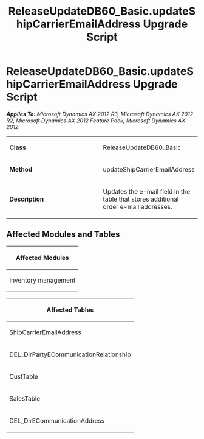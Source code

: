 ﻿---
title: ReleaseUpdateDB60_Basic.updateShipCarrierEmailAddress Upgrade Script
TOCTitle: ReleaseUpdateDB60_Basic.updateShipCarrierEmailAddress Upgrade Script
ms:assetid: a6fc157d-c81a-8bc3-4c5c-5df549fd277a
ms:mtpsurl: https://msdn.microsoft.com/en-us/library/JJ736870(v=AX.60)
ms:contentKeyID: 49710301
ms.date: 05/18/2015
mtps_version: v=AX.60
---

# ReleaseUpdateDB60\_Basic.updateShipCarrierEmailAddress Upgrade Script 


_**Applies To:** Microsoft Dynamics AX 2012 R3, Microsoft Dynamics AX 2012 R2, Microsoft Dynamics AX 2012 Feature Pack, Microsoft Dynamics AX 2012_

<table>
<colgroup>
<col style="width: 50%" />
<col style="width: 50%" />
</colgroup>
<tbody>
<tr class="odd">
<td><p><strong>Class</strong></p></td>
<td><p>ReleaseUpdateDB60_Basic</p></td>
</tr>
<tr class="even">
<td><p><strong>Method</strong></p></td>
<td><p>updateShipCarrierEmailAddress</p></td>
</tr>
<tr class="odd">
<td><p><strong>Description</strong></p></td>
<td><p>Updates the e-mail field in the table that stores additional order e-mail addresses.</p></td>
</tr>
</tbody>
</table>


## Affected Modules and Tables

<table>
<colgroup>
<col style="width: 100%" />
</colgroup>
<thead>
<tr class="header">
<th><p>Affected Modules</p></th>
</tr>
</thead>
<tbody>
<tr class="odd">
<td><p>Inventory management</p></td>
</tr>
</tbody>
</table>


<table>
<colgroup>
<col style="width: 100%" />
</colgroup>
<thead>
<tr class="header">
<th><p>Affected Tables</p></th>
</tr>
</thead>
<tbody>
<tr class="odd">
<td><p>ShipCarrierEmailAddress</p></td>
</tr>
<tr class="even">
<td><p>DEL_DirPartyECommunicationRelationship</p></td>
</tr>
<tr class="odd">
<td><p>CustTable</p></td>
</tr>
<tr class="even">
<td><p>SalesTable</p></td>
</tr>
<tr class="odd">
<td><p>DEL_DirECommunicationAddress</p></td>
</tr>
</tbody>
</table>

  



